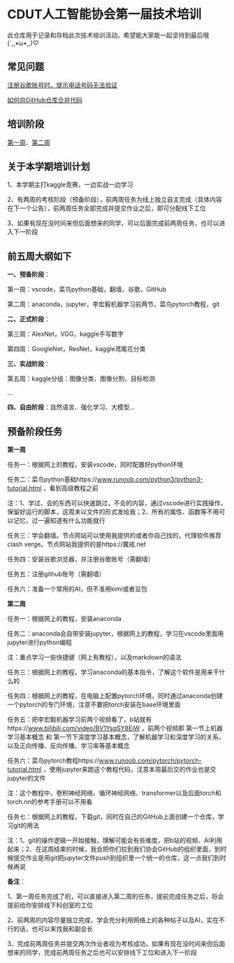 # CDUT人工智能协会第一届技术培训

此仓库用于记录和存档此次技术培训活动。希望能大家能一起坚持到最后哦 (´,,•ω•,,)♡

## 常见问题

[注册谷歌账号时，提示电话号码无法验证](./常见问题/注册谷歌账号时，提示电话号码无法验证.md)

[如何向GitHub仓库合并代码](./第二周/README.md)

## 培训阶段

[第一周](./第一周/)、[第二周](./第二周/)

## 关于本学期培训计划

1、本学期主打kaggle竞赛，一边实战一边学习

2、有两周的考核阶段（预备阶段），前两周任务为线上独立自主完成（具体内容在下一个公告），前两周任务全部完成并提交作业之后，即可分配线下工位

3、如果有现在没时间来但后面想来的同学，可以后面完成前两周任务，也可以进入下一阶段

## 前五周大纲如下

**一、预备阶段**：

第一周：vscode，菜鸟python基础，翻墙，谷歌，GitHub

第二周：anaconda，jupyter，李宏毅机器学习前两节，菜鸟pytorch教程，git

**二、正式阶段**：

第三周：AlexNet，VGG，kaggle手写数字

第四周：GoogleNet，ResNet，kaggle鸢尾花分类

**三、实战阶段**：

第五周：kaggle分组：图像分类、图像分割、目标检测

…

**四、自由阶段**：自然语言、强化学习、大模型…

## 预备阶段任务

**第一周**

任务一：根据网上的教程，安装vscode，同时配置好python环境

任务二：菜鸟python基础https://www.runoob.com/python3/python3-tutorial.html ，看到高级教程之前

注：1、学过、会的东西可以快速跳过，不会的内容，通过vscode进行实践操作，保留好运行的脚本，这周末以文件的形式发给我；2、所有的属性、函数等不用可以记忆，过一遍知道有什么功能就行

任务三：学会翻墙。节点网站可以使用我提供的或者你自己找的，代理软件推荐clash verge。节点网站我提供的是https://魔戒.net

任务四：安装谷歌浏览器，并注册谷歌账号（需翻墙）

任务五：注册github账号（需翻墙）

任务六：准备一个常用的AI，但不准用kimi或者豆包

**第二周**

任务一：根据网上的教程，安装anaconda

任务二：anaconda会自带安装jupyter，根据网上的教程，学习在vscode里面用jupyter进行python编程

注：重点学习一些快捷键（网上有教程），以及markdown的语法

任务三：根据网上的教程，学习anaconda的基本指令，了解这个软件是用来干什么的

任务四：根据网上的教程，在电脑上配置pytorch环境，同时通过anaconda创建一个pytorch的专门环境，注意不要把torch安装在base环境里面

任务五：把李宏毅机器学习前两个视频看了，b站就有https://www.bilibili.com/video/BV1YsqSY8EiW ，前两个视频即 第一节上机器学习基本概念 和 第一节下深度学习基本概念，了解机器学习和深度学习的关系，以及正向传播、反向传播、学习率等基本概念

任务六：菜鸟pytorch教程https://www.runoob.com/pytorch/pytorch-tutorial.html ，使用jupyter来跑这个教程代码，注意本周最后交的作业也是交jupyter的文件

注：这个教程中，卷积神经网络、循环神经网络、transformer以及后面torch和torch.nn的参考手册可以不用看

任务七：根据网上的教程，下载git，同时在自己的GitHub上面创建一个仓库，学习git的用法

注：1、git的操作逻辑一开始接触，理解可能会有些难度，把b站的视频、AI利用起来；2、在这周结束的时候，我会把你们拉到我们协会GitHub的组织里面，到时候提交作业是用git把jupyter文件push到组织里一个统一的仓库，这一点我们到时候再说

**备注**：

1、第一周任务完成了的，可以直接进入第二周的任务，提前完成任务之后，将会提前给你安排线下科创室的工位

2、前两周的内容尽量独立完成，学会充分利用网络上的各种帖子以及AI，实在不行的话，也可以来找我和副会长

3、完成前两周任务并提交两次作业者视为考核成功，如果有现在没时间来但后面想来的同学，完成前两周任务之后也可以安排线下工位和进入下一阶段